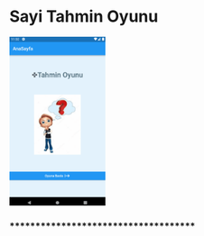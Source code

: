 # Sayi Tahmin Oyunu
<img src="assets/images/tahmin.gif" height="300">

### ************************************


